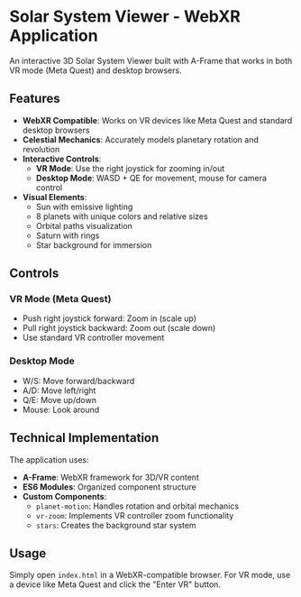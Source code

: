 # Solar System Viewer - WebXR Application

An interactive 3D Solar System Viewer built with A-Frame that works in both VR mode (Meta Quest) and desktop browsers.

## Features

- **WebXR Compatible**: Works on VR devices like Meta Quest and standard desktop browsers
- **Celestial Mechanics**: Accurately models planetary rotation and revolution
- **Interactive Controls**:
  - **VR Mode**: Use the right joystick for zooming in/out
  - **Desktop Mode**: WASD + QE for movement, mouse for camera control
- **Visual Elements**:
  - Sun with emissive lighting
  - 8 planets with unique colors and relative sizes
  - Orbital paths visualization
  - Saturn with rings
  - Star background for immersion

## Controls

### VR Mode (Meta Quest)
- Push right joystick forward: Zoom in (scale up)
- Pull right joystick backward: Zoom out (scale down)
- Use standard VR controller movement

### Desktop Mode
- W/S: Move forward/backward
- A/D: Move left/right
- Q/E: Move up/down
- Mouse: Look around

## Technical Implementation

The application uses:
- **A-Frame**: WebXR framework for 3D/VR content
- **ES6 Modules**: Organized component structure
- **Custom Components**:
  - `planet-motion`: Handles rotation and orbital mechanics
  - `vr-zoom`: Implements VR controller zoom functionality
  - `stars`: Creates the background star system

## Usage

Simply open `index.html` in a WebXR-compatible browser. For VR mode, use a device like Meta Quest and click the "Enter VR" button.